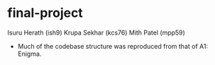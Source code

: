 # final-project
Isuru Herath (ish9)
Krupa Sekhar (kcs76)
Mith Patel (mpp59)

- Much of the codebase structure was reproduced from that of A1: Enigma.